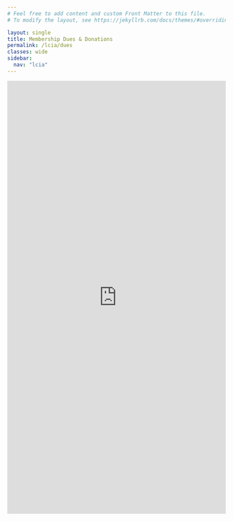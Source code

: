 ```yaml
---
# Feel free to add content and custom Front Matter to this file.
# To modify the layout, see https://jekyllrb.com/docs/themes/#overriding-theme-defaults

layout: single
title: Membership Dues & Donations
permalink: /lcia/dues
classes: wide
sidebar:
  nav: "lcia"
---
```


<div style="position:relative;overflow:hidden;width:100%;height:500px;padding-top:500px"><iframe title='Donation form powered by Zeffy' style='position: absolute; border: 0; top:0;left:0;bottom:0;right:0;width:100%;height:100%' src='https://www.zeffy.com/en-US/embed/ticketing/dd35ec62-4040-4a9c-9967-8a0874c5bebe' allowpaymentrequest allowTransparency="true"></iframe></div>
